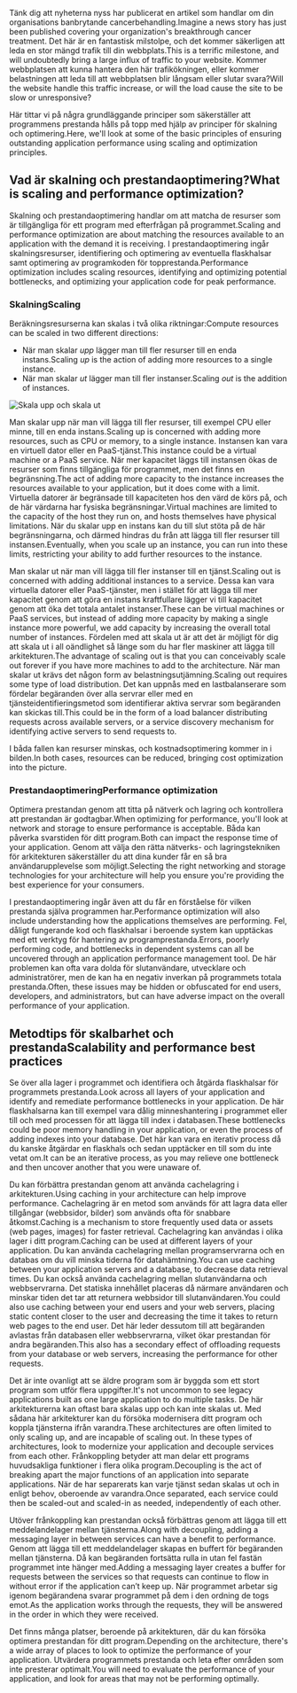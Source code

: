 <span data-ttu-id="a8033-101">Tänk dig att nyheterna nyss har publicerat en artikel som handlar om din organisations banbrytande cancerbehandling.</span><span class="sxs-lookup"><span data-stu-id="a8033-101">Imagine a news story has just been published covering your organization's breakthrough cancer treatment.</span></span> <span data-ttu-id="a8033-102">Det här är en fantastisk milstolpe, och det kommer säkerligen att leda en stor mängd trafik till din webbplats.</span><span class="sxs-lookup"><span data-stu-id="a8033-102">This is a terrific milestone, and will undoubtedly bring a large influx of traffic to your website.</span></span> <span data-ttu-id="a8033-103">Kommer webbplatsen att kunna hantera den här trafikökningen, eller kommer belastningen att leda till att webbplatsen blir långsam eller slutar svara?</span><span class="sxs-lookup"><span data-stu-id="a8033-103">Will the website handle this traffic increase, or will the load cause the site to be slow or unresponsive?</span></span>

<span data-ttu-id="a8033-104">Här tittar vi på några grundläggande principer som säkerställer att programmens prestanda hålls på topp med hjälp av principer för skalning och optimering.</span><span class="sxs-lookup"><span data-stu-id="a8033-104">Here, we'll look at some of the basic principles of ensuring outstanding application performance using scaling and optimization principles.</span></span>

## <a name="what-is-scaling-and-performance-optimization"></a><span data-ttu-id="a8033-105">Vad är skalning och prestandaoptimering?</span><span class="sxs-lookup"><span data-stu-id="a8033-105">What is scaling and performance optimization?</span></span>

<span data-ttu-id="a8033-106">Skalning och prestandaoptimering handlar om att matcha de resurser som är tillgängliga för ett program med efterfrågan på programmet.</span><span class="sxs-lookup"><span data-stu-id="a8033-106">Scaling and performance optimization are about matching the resources available to an application with the demand it is receiving.</span></span> <span data-ttu-id="a8033-107">I prestandaoptimering ingår skalningsresurser, identifiering och optimering av eventuella flaskhalsar samt optimering av programkoden för topprestanda.</span><span class="sxs-lookup"><span data-stu-id="a8033-107">Performance optimization includes scaling resources, identifying and optimizing potential bottlenecks, and optimizing your application code for peak performance.</span></span>

### <a name="scaling"></a><span data-ttu-id="a8033-108">Skalning</span><span class="sxs-lookup"><span data-stu-id="a8033-108">Scaling</span></span>

<span data-ttu-id="a8033-109">Beräkningsresurserna kan skalas i två olika riktningar:</span><span class="sxs-lookup"><span data-stu-id="a8033-109">Compute resources can be scaled in two different directions:</span></span>

* <span data-ttu-id="a8033-110">När man skalar *upp* lägger man till fler resurser till en enda instans.</span><span class="sxs-lookup"><span data-stu-id="a8033-110">Scaling *up* is the action of adding more resources to a single instance.</span></span>
* <span data-ttu-id="a8033-111">När man skalar *ut* lägger man till fler instanser.</span><span class="sxs-lookup"><span data-stu-id="a8033-111">Scaling *out* is the addition of instances.</span></span>

![Skala upp och skala ut](../media-draft/scale-up-scale-out.png)

<span data-ttu-id="a8033-113">Man skalar upp när man vill lägga till fler resurser, till exempel CPU eller minne, till en enda instans.</span><span class="sxs-lookup"><span data-stu-id="a8033-113">Scaling up is concerned with adding more resources, such as CPU or memory, to a single instance.</span></span> <span data-ttu-id="a8033-114">Instansen kan vara en virtuell dator eller en PaaS-tjänst.</span><span class="sxs-lookup"><span data-stu-id="a8033-114">This instance could be a virtual machine or a PaaS service.</span></span> <span data-ttu-id="a8033-115">När mer kapacitet läggs till instansen ökas de resurser som finns tillgängliga för programmet, men det finns en begränsning.</span><span class="sxs-lookup"><span data-stu-id="a8033-115">The act of adding more capacity to the instance increases the resources available to your application, but it does come with a limit.</span></span> <span data-ttu-id="a8033-116">Virtuella datorer är begränsade till kapaciteten hos den värd de körs på, och de här värdarna har fysiska begränsningar.</span><span class="sxs-lookup"><span data-stu-id="a8033-116">Virtual machines are limited to the capacity of the host they run on, and hosts themselves have physical limitations.</span></span> <span data-ttu-id="a8033-117">När du skalar upp en instans kan du till slut stöta på de här begränsningarna, och därmed hindras du från att lägga till fler resurser till instansen.</span><span class="sxs-lookup"><span data-stu-id="a8033-117">Eventually, when you scale up an instance, you can run into these limits, restricting your ability to add further resources to the instance.</span></span>

<span data-ttu-id="a8033-118">Man skalar ut när man vill lägga till fler instanser till en tjänst.</span><span class="sxs-lookup"><span data-stu-id="a8033-118">Scaling out is concerned with adding additional instances to a service.</span></span> <span data-ttu-id="a8033-119">Dessa kan vara virtuella datorer eller PaaS-tjänster, men i stället för att lägga till mer kapacitet genom att göra en instans kraftfullare lägger vi till kapacitet genom att öka det totala antalet instanser.</span><span class="sxs-lookup"><span data-stu-id="a8033-119">These can be virtual machines or PaaS services, but instead of adding more capacity by making a single instance more powerful, we add capacity by increasing the overall total number of instances.</span></span> <span data-ttu-id="a8033-120">Fördelen med att skala ut är att det är möjligt för dig att skala ut i all oändlighet så länge som du har fler maskiner att lägga till arkitekturen.</span><span class="sxs-lookup"><span data-stu-id="a8033-120">The advantage of scaling out is that you can conceivably scale out forever if you have more machines to add to the architecture.</span></span> <span data-ttu-id="a8033-121">När man skalar ut krävs det någon form av belastningsutjämning.</span><span class="sxs-lookup"><span data-stu-id="a8033-121">Scaling out requires some type of load distribution.</span></span> <span data-ttu-id="a8033-122">Det kan uppnås med en lastbalanserare som fördelar begäranden över alla servrar eller med en tjänsteidentifieringsmetod som identifierar aktiva servrar som begäranden kan skickas till.</span><span class="sxs-lookup"><span data-stu-id="a8033-122">This could be in the form of a load balancer distributing requests across available servers, or a service discovery mechanism for identifying active servers to send requests to.</span></span>

<span data-ttu-id="a8033-123">I båda fallen kan resurser minskas, och kostnadsoptimering kommer in i bilden.</span><span class="sxs-lookup"><span data-stu-id="a8033-123">In both cases, resources can be reduced, bringing cost optimization into the picture.</span></span>

### <a name="performance-optimization"></a><span data-ttu-id="a8033-124">Prestandaoptimering</span><span class="sxs-lookup"><span data-stu-id="a8033-124">Performance optimization</span></span>

<span data-ttu-id="a8033-125">Optimera prestandan genom att titta på nätverk och lagring och kontrollera att prestandan är godtagbar.</span><span class="sxs-lookup"><span data-stu-id="a8033-125">When optimizing for performance, you'll look at network and storage to ensure performance is acceptable.</span></span> <span data-ttu-id="a8033-126">Båda kan påverka svarstiden för ditt program.</span><span class="sxs-lookup"><span data-stu-id="a8033-126">Both can impact the response time of your application.</span></span> <span data-ttu-id="a8033-127">Genom att välja den rätta nätverks- och lagringstekniken för arkitekturen säkerställer du att dina kunder får en så bra användarupplevelse som möjligt.</span><span class="sxs-lookup"><span data-stu-id="a8033-127">Selecting the right networking and storage technologies for your architecture will help you ensure you're providing the best experience for your consumers.</span></span>

<span data-ttu-id="a8033-128">I prestandaoptimering ingår även att du får en förståelse för vilken prestanda själva programmen har.</span><span class="sxs-lookup"><span data-stu-id="a8033-128">Performance optimization will also include understanding how the applications themselves are performing.</span></span> <span data-ttu-id="a8033-129">Fel, dåligt fungerande kod och flaskhalsar i beroende system kan upptäckas med ett verktyg för hantering av programprestanda.</span><span class="sxs-lookup"><span data-stu-id="a8033-129">Errors, poorly performing code, and bottlenecks in dependent systems can all be uncovered through an application performance management tool.</span></span> <span data-ttu-id="a8033-130">De här problemen kan ofta vara dolda för slutanvändare, utvecklare och administratörer, men de kan ha en negativ inverkan på programmets totala prestanda.</span><span class="sxs-lookup"><span data-stu-id="a8033-130">Often, these issues may be hidden or obfuscated for end users, developers, and administrators, but can have adverse impact on the overall performance of your application.</span></span>

## <a name="scalability-and-performance-best-practices"></a><span data-ttu-id="a8033-131">Metodtips för skalbarhet och prestanda</span><span class="sxs-lookup"><span data-stu-id="a8033-131">Scalability and performance best practices</span></span>

<span data-ttu-id="a8033-132">Se över alla lager i programmet och identifiera och åtgärda flaskhalsar för programmets prestanda.</span><span class="sxs-lookup"><span data-stu-id="a8033-132">Look across all layers of your application and identify and remediate performance bottlenecks in your application.</span></span> <span data-ttu-id="a8033-133">De här flaskhalsarna kan till exempel vara dålig minneshantering i programmet eller till och med processen för att lägga till index i databasen.</span><span class="sxs-lookup"><span data-stu-id="a8033-133">These bottlenecks could be poor memory handling in your application, or even the process of adding indexes into your database.</span></span> <span data-ttu-id="a8033-134">Det här kan vara en iterativ process då du kanske åtgärdar en flaskhals och sedan upptäcker en till som du inte vetat om.</span><span class="sxs-lookup"><span data-stu-id="a8033-134">It can be an iterative process, as you may relieve one bottleneck and then uncover another that you were unaware of.</span></span>

<span data-ttu-id="a8033-135">Du kan förbättra prestandan genom att använda cachelagring i arkitekturen.</span><span class="sxs-lookup"><span data-stu-id="a8033-135">Using caching in your architecture can help improve performance.</span></span> <span data-ttu-id="a8033-136">Cachelagring är en metod som används för att lagra data eller tillgångar (webbsidor, bilder) som används ofta för snabbare åtkomst.</span><span class="sxs-lookup"><span data-stu-id="a8033-136">Caching is a mechanism to store frequently used data or assets (web pages, images) for faster retrieval.</span></span> <span data-ttu-id="a8033-137">Cachelagring kan användas i olika lager i ditt program.</span><span class="sxs-lookup"><span data-stu-id="a8033-137">Caching can be used at different layers of your application.</span></span> <span data-ttu-id="a8033-138">Du kan använda cachelagring mellan programservrarna och en databas om du vill minska tiderna för datahämtning.</span><span class="sxs-lookup"><span data-stu-id="a8033-138">You can use caching between your application servers and a database, to decrease data retrieval times.</span></span> <span data-ttu-id="a8033-139">Du kan också använda cachelagring mellan slutanvändarna och webbservrarna. Det statiska innehållet placeras då närmare användaren och minskar tiden det tar att returnera webbsidor till slutanvändaren.</span><span class="sxs-lookup"><span data-stu-id="a8033-139">You could also use caching between your end users and your web servers, placing static content closer to the user and decreasing the time it takes to return web pages to the end user.</span></span> <span data-ttu-id="a8033-140">Det här leder dessutom till att begäranden avlastas från databasen eller webbservrarna, vilket ökar prestandan för andra begäranden.</span><span class="sxs-lookup"><span data-stu-id="a8033-140">This also has a secondary effect of offloading requests from your database or web servers, increasing the performance for other requests.</span></span>

<span data-ttu-id="a8033-141">Det är inte ovanligt att se äldre program som är byggda som ett stort program som utför flera uppgifter.</span><span class="sxs-lookup"><span data-stu-id="a8033-141">It's not uncommon to see legacy applications built as one large application to do multiple tasks.</span></span> <span data-ttu-id="a8033-142">De här arkitekturerna kan oftast bara skalas upp och kan inte skalas ut. Med sådana här arkitekturer kan du försöka modernisera ditt program och koppla tjänsterna ifrån varandra.</span><span class="sxs-lookup"><span data-stu-id="a8033-142">These architectures are often limited to only scaling up, and are incapable of scaling out. In these types of architectures, look to modernize your application and decouple services from each other.</span></span> <span data-ttu-id="a8033-143">Frånkoppling betyder att man delar ett programs huvudsakliga funktioner i flera olika program.</span><span class="sxs-lookup"><span data-stu-id="a8033-143">Decoupling is the act of breaking apart the major functions of an application into separate applications.</span></span> <span data-ttu-id="a8033-144">När de har separerats kan varje tjänst sedan skalas ut och in enligt behov, oberoende av varandra.</span><span class="sxs-lookup"><span data-stu-id="a8033-144">Once separated, each service could then be scaled-out and scaled-in as needed, independently of each other.</span></span>

<span data-ttu-id="a8033-145">Utöver frånkoppling kan prestandan också förbättras genom att lägga till ett meddelandelager mellan tjänsterna.</span><span class="sxs-lookup"><span data-stu-id="a8033-145">Along with decoupling, adding a messaging layer in between services can have a benefit to performance.</span></span> <span data-ttu-id="a8033-146">Genom att lägga till ett meddelandelager skapas en buffert för begäranden mellan tjänsterna. Då kan begäranden fortsätta rulla in utan fel fastän programmet inte hänger med.</span><span class="sxs-lookup"><span data-stu-id="a8033-146">Adding a messaging layer creates a buffer for requests between the services so that requests can continue to flow in without error if the application can’t keep up.</span></span> <span data-ttu-id="a8033-147">När programmet arbetar sig igenom begärandena svarar programmet på dem i den ordning de togs emot.</span><span class="sxs-lookup"><span data-stu-id="a8033-147">As the application works through the requests, they will be answered in the order in which they were received.</span></span>

<span data-ttu-id="a8033-148">Det finns många platser, beroende på arkitekturen, där du kan försöka optimera prestandan för ditt program.</span><span class="sxs-lookup"><span data-stu-id="a8033-148">Depending on the architecture, there's a wide array of places to look to optimize the performance of your application.</span></span> <span data-ttu-id="a8033-149">Utvärdera programmets prestanda och leta efter områden som inte presterar optimalt.</span><span class="sxs-lookup"><span data-stu-id="a8033-149">You will need to evaluate the performance of your application, and look for areas that may not be performing optimally.</span></span>
